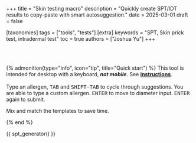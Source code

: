 +++
title = "Skin testing macro"
description = "Quickly create SPT/IDT results to copy-paste with smart autosuggestion."
date = 2025-03-01
draft = false

[taxonomies]
tags = ["tools", "tests"]
[extra]
keywords = "SPT, Skin prick test, intradermal test"
toc = true
authors = ["Joshua Yu"]
+++

</br>
</br>

{% admonition(type="info", icon="tip", title="Quick start") %}
This tool is intended for desktop with a keyboard, _**not mobile**_. See [**instructions**](@/tools/resources/spt_generator_instructions.md).
<br>
<br>
Type an allergen, <kbd><kbd>TAB</kbd></kbd> and <kbd><kbd>SHIFT-TAB</kbd></kbd> to cycle through suggestions. You are able to type a custom allergen. <kbd><kbd>ENTER</kbd></kbd> to move to diameter input. <kbd><kbd>ENTER</kbd></kbd> again to submit.

Mix and match the templates to save time.

{% end %}

{{ spt_generator() }}
